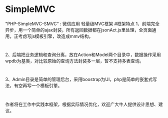 # SimpleMVC
"PHP-SimpleMVC-SMVC“ : 微信应用 轻量级MVC框架
#框架特点
1、前端完全异步，用一个简单的ajax封装，所有返回数据都在jsonAct.js里处理，全页面通用，正考虑写js模板引擎，改造成mmv结构。
#
2、后端把业务逻辑和查询分离，放在Action和Model两个目录中，数据操作采用wpdb为基类，对比较原始的查询方法封装多一层，暂不支持多表查询。
#
3、Admin目录是简单的管理后台，采用boostrap为UI，php是简单的嵌套式写法，有空再写一个模板引擎。
#
作者将在工作中实践本框架，根据实际情况优化，欢迎广大牛人提供设计思想、建议。
